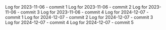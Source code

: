 Log for 2023-11-06 - commit 1
Log for 2023-11-06 - commit 2
Log for 2023-11-06 - commit 3
Log for 2023-11-06 - commit 4
Log for 2024-12-07 - commit 1
Log for 2024-12-07 - commit 2
Log for 2024-12-07 - commit 3
Log for 2024-12-07 - commit 4
Log for 2024-12-07 - commit 5
